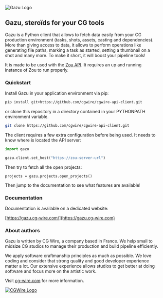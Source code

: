 ![Gazu Logo](https://gazu.cg-wire.com/gazu.png)

## Gazu, steroïds for your CG tools

Gazu is a Python client that allows to fetch data easily from your CG production
environment (tasks, shots, assets, casting and dependencies). 
More than giving access to data, it allows to perform operations
like generating file paths, marking a task as started, setting a thumbnail on a
shot and many more. To make it short, it will boost your pipeline tools!

It is made to be used with the [Zou API](https://zou.cg-wire.com). It requires
an up and running instance of Zou to run properly.

### Quickstart

Install Gazu in your application environment via pip:

```bash
pip install git+https://github.com/cgwire/cgwire-api-client.git
```

or clone this repository in a directory contained in your PYTHONPATH
environment variable.

```bash
git clone https://github.com/cgwire/cgwire-api-client.git
```

The client requires a few extra configuration before being used. It needs
to know where is located the API server:

```python
import gazu

gazu.client.set_host("https://zou-server-url")
```

Then try to fetch all the open projects:

```
projects = gazu.projects.open_projects()
```

Then jump to the documentation to see what features are available!


### Documentation

Documentation is available on a dedicated website:

[https://gazu.cg-wire.com/](https://gazu.cg-wire.com)


### About authors

Gazu is written by CG Wire, a company based in France. We help small to
midsize CG studios to manage their production and build pipeline efficiently.

We apply software craftmanship principles as much as possible. We love
coding and consider that strong quality and good developer experience matter a
 lot.
Our extensive experience allows studios to get better at doing software and
 focus
more on the artistic work.

Visit [cg-wire.com](https://cg-wire.com) for more information.

[![CGWire Logo](https://gazu.cg-wire.com/cgwire.png)](https://cgwire.com)
